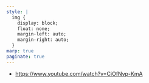 ```yaml
---
style: |
  img {
    display: block;
    float: none;
    margin-left: auto;
    margin-right: auto;
  }
marp: true
paginate: true
---
```

- https://www.youtube.com/watch?v=CiOfNvp-KmA













